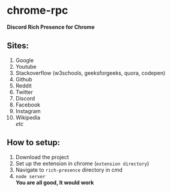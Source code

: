 # chrome-rpc
**Discord Rich Presence for Chrome**
## Sites:
1. Google
2. Youtube
3. Stackoverflow (w3schools, geeksforgeeks, quora, codepen)
4. Github
5. Reddit
6. Twitter
7. Discord
8. Facebook
9. Instagram
10. Wikipedia<br>
*etc*

## How to setup:
1. Download the project
2. Set up the extension in chrome (`extension directory`)
3. Navigate to `rich-presence` directory in cmd
4. `node server`<br>
**You are all good, It would work**
